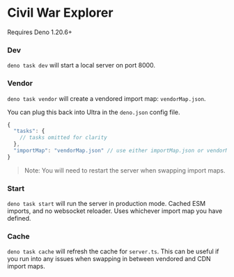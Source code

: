 # Civil War Explorer

Requires Deno 1.20.6+

### Dev

`deno task dev` will start a local server on port 8000.

### Vendor

`deno task vendor` will create a vendored import map: `vendorMap.json`.

You can plug this back into Ultra in the `deno.json` config file.

```javascript
{
  "tasks": {
    // tasks omitted for clarity
  },
  "importMap": "vendorMap.json" // use either importMap.json or vendorMap.json
}
```

> Note: You will need to restart the server when swapping import maps.

### Start

`deno task start` will run the server in production mode. Cached ESM imports,
and no websocket reloader. Uses whichever import map you have defined.

### Cache

`deno task cache` will refresh the cache for `server.ts`. This can be useful if
you run into any issues when swapping in between vendored and CDN import maps.
